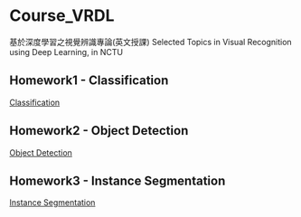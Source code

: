 # Course_VRDL
基於深度學習之視覺辨識專論(英文授課) Selected Topics in Visual Recognition using Deep Learning, in NCTU

## Homework1 - Classification
[Classification](https://github.com/clashroyaleisgood/Course_VRDL/tree/main/HW%201%20classification)

## Homework2 - Object Detection
[Object Detection](https://github.com/clashroyaleisgood/Course_VRDL/tree/main/HW2_Object_Detection)

## Homework3 - Instance Segmentation
[Instance Segmentation](https://github.com/clashroyaleisgood/Course_VRDL/tree/main/HW3_Instance_Segmentation)